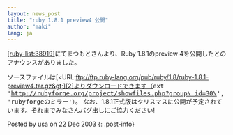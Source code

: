 ```yaml
---
layout: news_post
title: "ruby 1.8.1 preview4 公開"
author: "maki"
lang: ja
---
```


[\[ruby-list:38919\]][1]にてまつもとさんより、Ruby 1.8.1のpreview
4を公開したとのアナウンスがありました。

ソースファイルは[&lt;URL:ftp://ftp.ruby-lang.org/pub/ruby/1.8/ruby-1.8.1-preview4.tar.gz&gt;][2]よりダウンロードできます（<kbd>ext
\'http://rubyforge.org/project/showfiles.php?group\_id=30\',
\'rubyforgeのミラー\'</kbd>）。
なお、1.8.1正式版はクリスマスに公開が予定されています。それまでみなさんバグ出しにご協力ください!

Posted by usa on 22 Dec 2003
{: .post-info}



[1]: http://blade.nagaokaut.ac.jp/cgi-bin/scat.rb/ruby/ruby-list/38919 
[2]: ftp://ftp.ruby-lang.org/pub/ruby/1.8/ruby-1.8.1-preview4.tar.gz 
